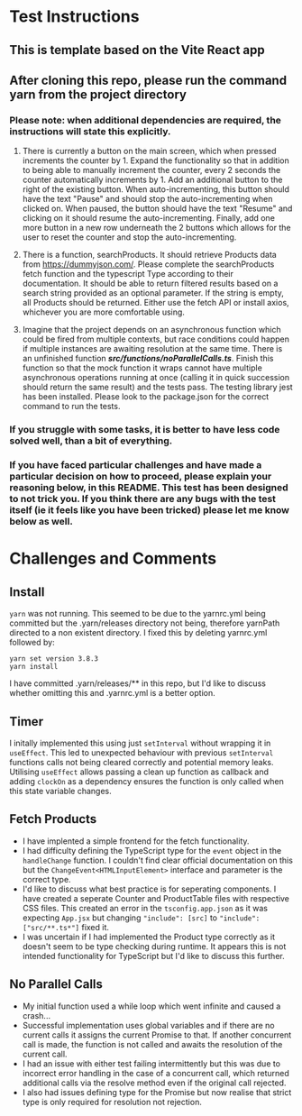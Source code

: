 # Test Instructions

## This is template based on the Vite React app

## After cloning this repo, please run the command **yarn** from the project directory

### Please note: when additional dependencies are required, the instructions will state this explicitly.

1. There is currently a button on the main screen, which when pressed increments the counter by 1. Expand the functionality so that in addition to being able to manually increment the counter, every 2 seconds the counter automatically increments by 1. Add an additional button to the right of the existing button. When auto-incrementing, this button should have the text "Pause" and should stop the auto-incrementing when clicked on. When paused, the button should have the text "Resume" and clicking on it should resume the auto-incrementing. Finally, add one more button in a new row underneath the 2 buttons which allows for the user to reset the counter and stop the auto-incrementing.

2. There is a function, searchProducts. It should retrieve Products data from https://dummyjson.com/. Please complete the searchProducts fetch function and the typescript Type according to their documentation. It should be able to return filtered results based on a search string provided as an optional parameter. If the string is empty, all Products should be returned. Either use the fetch API or install axios, whichever you are more comfortable using.

3. Imagine that the project depends on an asynchronous function which could be fired from multiple contexts, but race conditions could happen if multiple instances are awaiting resolution at the same time. There is an unfinished function **_src/functions/noParallelCalls.ts_**. Finish this function so that the mock function it wraps cannot have multiple asynchronous operations running at once (calling it in quick succession should return the same result) and the tests pass. The testing library jest has been installed. Please look to the package.json for the correct command to run the tests.

### If you struggle with some tasks, it is better to have less code solved well, than a bit of everything.

### If you have faced particular challenges and have made a particular decision on how to proceed, please explain your reasoning below, in this README. This test has been designed to not trick you. If you think there are any bugs with the test itself (ie it feels like you have been tricked) please let me know below as well.

# Challenges and Comments
## Install
`yarn` was not running. This seemed to be due to the yarnrc.yml being committed but the .yarn/releases directory not being, therefore yarnPath directed to a non existent directory. I fixed this by deleting yarnrc.yml followed by:
```
yarn set version 3.8.3
yarn install
```
I have committed .yarn/releases/** in this repo, but I'd like to discuss whether omitting this and .yarnrc.yml is a better option.

## Timer

I initally implemented this using just `setInterval` without wrapping it in `useEffect`. This led to unexpected behaviour with previous `setInterval` functions calls not being cleared correctly and potential memory leaks. Utilising `useEffect` allows passing a clean up function as callback and adding `clockOn` as a dependency ensures the function is only called when this state variable changes.

## Fetch Products
- I have implented a simple frontend for the fetch functionality. 
- I had difficulty defining the TypeScript type for the `event` object in the `handleChange` function. I couldn't find clear official documentation on this but the `ChangeEvent<HTMLInputElement>` interface and parameter is the correct type.
- I'd like to discuss what best practice is for seperating components. I have created a seperate Counter and ProductTable files with respective CSS files. This created an error in the `tsconfig.app.json` as it was expecting `App.jsx` but changing `"include": [src]` to `"include": ["src/**.ts*"]` fixed it.
- I was uncertain if I had implemented the Product type correctly as it doesn't seem to be type checking during runtime. It appears this is not intended functionality for TypeScript but I'd like to discuss this further.

## No Parallel Calls
- My initial function used a while loop which went infinite and caused a crash...
- Successful implementation uses global variables and if there are no current calls it assigns the current Promise to that. If another concurrent call is made, the function is not called and awaits the resolution of the current call.
- I had an issue with either test failing intermittently but this was due to incorrect error handling in the case of a concurrent call, which returned additional calls via the resolve method even if the original call rejected.
- I also had issues defining type for the Promise but now realise that strict type is only required for resolution not rejection.

